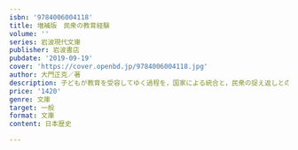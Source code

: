 ```yaml
---
isbn: '9784006004118'
title: 増補版　民衆の教育経験
volume: ''
series: 岩波現代文庫
publisher: 岩波書店
pubdate: '2019-09-19'
cover: 'https://cover.openbd.jp/9784006004118.jpg'
author: 大門正克／著
description: 子どもが教育を受容してゆく過程を，国家による統合と，民衆の捉え返しとの間の反復関係としてとらえ直す．
price: '1420'
genre: 文庫
target: 一般
format: 文庫
content: 日本歴史

---
```

